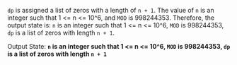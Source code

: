 `dp` is assigned a list of zeros with a length of `n + 1`. The value of `n` is an integer such that 1 <= n <= 10^6, and `MOD` is 998244353. Therefore, the output state is: `n` is an integer such that 1 <= n <= 10^6, `MOD` is 998244353, `dp` is a list of zeros with length `n + 1`.

Output State: **`n` is an integer such that 1 <= n <= 10^6, `MOD` is 998244353, `dp` is a list of zeros with length `n + 1`**